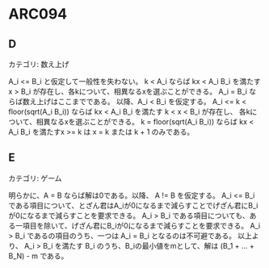 # ARC094

## D
カテゴリ: 数え上げ

A_i <= B_i と仮定して一般性を失わない。
k < A_i ならば kx < A_i B_i を満たす x > B_i が存在し、各kについて、相異なるxを選ぶことができる。
A_i = B_i ならば数え上げはここまでである。
以降、A_i < B_i を仮定する。
A_i <= k < floor(sqrt(A_i B_i)) ならば kx < A_i B_i を満たす k < x < B_i が存在し、
各kについて、相異なるxを選ぶことができる。
k = floor(sqrt(A_i B_i)) ならば kx < A_i B_i を満たすx >= k は x = k または k + 1 のみである。

## E
カテゴリ: ゲーム

明らかに、A = B ならば解は0である。以降、 A != B を仮定する。
A_i <= B_i である項目について、とざん君はA_iが0になるまで減らすことでげざん君にB_iが0になるまで減らすことを要求できる。
A_i > B_i である項目についても、ある一項目を除いて、げざん君にB_iが0になるまで減らすことを要求できる。
A_i > B_i であるの項目のうち、一つは A_i = B_i となるのは不可避である。
以上より、 A_i > B_i を満たす B_i のうち、B_iの最小値をmとして、解は (B_1 + ... + B_N) - m である。
